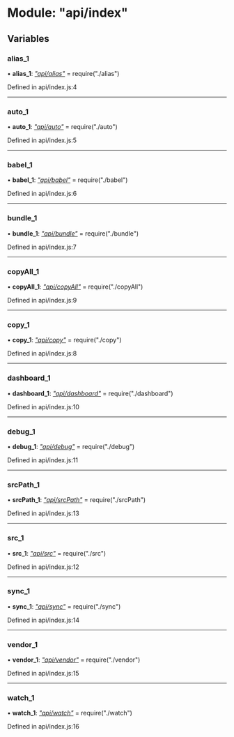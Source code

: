 # Module: "api/index"

## Variables

### alias_1

• **alias_1**: _["api/alias"](_api_alias_.md)_ = require("./alias")

Defined in api/index.js:4

---

### auto_1

• **auto_1**: _["api/auto"](_api_auto_.md)_ = require("./auto")

Defined in api/index.js:5

---

### babel_1

• **babel_1**: _["api/babel"](_api_babel_.md)_ = require("./babel")

Defined in api/index.js:6

---

### bundle_1

• **bundle_1**: _["api/bundle"](_api_bundle_.md)_ = require("./bundle")

Defined in api/index.js:7

---

### copyAll_1

• **copyAll_1**: _["api/copyAll"](_api_copyall_.md)_ = require("./copyAll")

Defined in api/index.js:9

---

### copy_1

• **copy_1**: _["api/copy"](_api_copy_.md)_ = require("./copy")

Defined in api/index.js:8

---

### dashboard_1

• **dashboard_1**: _["api/dashboard"](_api_dashboard_.md)_ = require("./dashboard")

Defined in api/index.js:10

---

### debug_1

• **debug_1**: _["api/debug"](_api_debug_.md)_ = require("./debug")

Defined in api/index.js:11

---

### srcPath_1

• **srcPath_1**: _["api/srcPath"](_api_srcpath_.md)_ = require("./srcPath")

Defined in api/index.js:13

---

### src_1

• **src_1**: _["api/src"](_api_src_.md)_ = require("./src")

Defined in api/index.js:12

---

### sync_1

• **sync_1**: _["api/sync"](_api_sync_.md)_ = require("./sync")

Defined in api/index.js:14

---

### vendor_1

• **vendor_1**: _["api/vendor"](_api_vendor_.md)_ = require("./vendor")

Defined in api/index.js:15

---

### watch_1

• **watch_1**: _["api/watch"](_api_watch_.md)_ = require("./watch")

Defined in api/index.js:16
